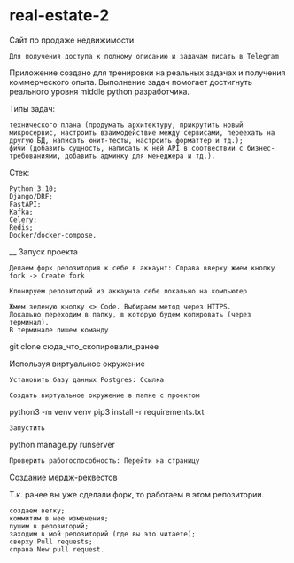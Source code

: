 # real-estate-2
Сайт по продаже недвижимости

    Для получения доступа к полному описанию и задачам писать в Telegram

Приложение создано для тренировки на реальных задачах и получения коммерческого опыта. Выполнение задач помогает достигнуть реального уровня middle python разработчика.

Типы задач:

    технического плана (продумать архитектуру, прикрутить новый микросервис, настроить взаимодействие между сервисами, переехать на другую БД, написать юнит-тесты, настроить форматтер и тд.);
    фичи (добавить сущность, написать к ней API в соотвествии с бизнес-требованиями, добавить админку для менеджера и тд.).

Стек:

    Python 3.10;
    Django/DRF;
    FastAPI;
    Kafka;
    Celery;
    Redis;
    Docker/docker-compose.

__
Запуск проекта

    Делаем форк репозитория к себе в аккаунт: Справа вверху жмем кнопку fork -> Create fork

    Клонируем репозиторий из аккаунта себе локально на компьютер

    Жмем зеленую кнопку <> Code. Выбираем метод через HTTPS.
    Локально переходим в папку, в которую будем копировать (через терминал).
    В терминале пишем команду

git clone сюда_что_скопировали_ранее

Используя виртуальное окружение

    Установить базу данных Postgres: Ссылка

    Создать виртуальное окружение в папке с проектом

  python3 -m venv venv 
  pip3 install -r requirements.txt

    Запустить

  python manage.py runserver

    Проверить работоспособность: Перейти на страницу

Создание мердж-реквестов

Т.к. ранее вы уже сделали форк, то работаем в этом репозитории.

    создаем ветку;
    коммитим в нее изменения;
    пушим в репозиторий;
    заходим в мой репозиторий (где вы это читаете);
    сверху Pull requests;
    справа New pull request.

